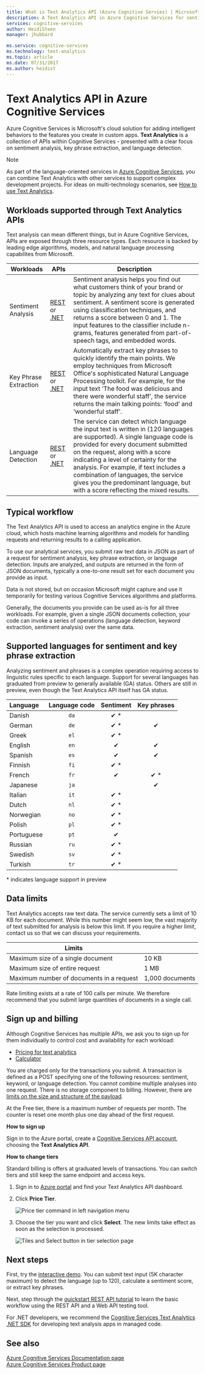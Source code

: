 ```yaml
---
title: What is Text Analytics API (Azure Cognitive Servies) | Microsoft Docs
description: A Text Analytics API in Azure Cognitive Services for sentiment analysis, key phrase extraction, and language detection.
services: cognitive-services
author: HeidiSteen
manager: jhubbard

ms.service: cognitive-services
ms.technology: text-analytics
ms.topic: article
ms.date: 07/31/2017
ms.author: heidist
---
```


# Text Analytics API in Azure Cognitive Services

Azure Cognitive Services is Microsoft's cloud solution for adding intelligent behaviors to the features you create in custom apps. **Text Analytics** is a collection of APIs within Cognitive Services - presented with a clear focus on sentiment analysis, key phrase extraction, and language detection. 

> [!Note]
> As part of the language-oriented services in [Azure Cognitive Services](https://azure.microsoft.com/services/cognitive-services/), you can combine Text Analytics with other services to support complex development projects. For ideas on multi-technology scenarios, see [How to use Text Analytics](text-analytics-overview-how.md).

## Workloads supported through Text Analytics APIs

Text analysis can mean different things, but in Azure Cognitive Services, APIs are exposed through three resource types. Each resource is backed by leading edge algorithms, models, and natural language processing capabilites from Microsoft.

| Workloads | APIs | Description |
|-----------|------|-------------|
|Sentiment Analysis | [REST](https://westus.dev.cognitive.microsoft.com/docs/services/TextAnalytics.V2.0/operations/56f30ceeeda5650db055a3c9) or [.NET](https://github.com/Microsoft/Cognitive-TextAnalytics-DotNet) | Sentiment analysis helps you find out what customers think of your brand or topic by analyzing any text for clues about sentiment. A sentiment score is generated using classification techniques, and returns a score between 0 and 1. The input features to the classifier include n-grams, features generated from part-of-speech tags, and embedded words. |
|Key Phrase Extraction | [REST](https://westus.dev.cognitive.microsoft.com/docs/services/TextAnalytics.V2.0/operations/56f30ceeeda5650db055a3c6) or [.NET](https://github.com/Microsoft/Cognitive-TextAnalytics-DotNet) | Automatically extract key phrases to quickly identify the main points. We employ techniques from Microsoft Office's sophisticated Natural Language Processing toolkit. For example, for the input text ‘The food was delicious and there were wonderful staff’, the service returns the main talking points: ‘food’ and ‘wonderful staff’.|
|Language Detection | [REST](https://westus.dev.cognitive.microsoft.com/docs/services/TextAnalytics.V2.0/operations/56f30ceeeda5650db055a3c7) or [.NET](https://github.com/Microsoft/Cognitive-TextAnalytics-DotNet) | The service can detect which language the input text is written in (120 languages are supported). A single language code is provided for every document submitted on the request, along with a score indicating a level of certainty for the analysis. For example, if text includes a combination of languages, the service gives you the predominant language, but with a score reflecting the mixed results. |

## Typical workflow

The Text Analytics API is used to access an analytics engine in the Azure cloud, which hosts machine learning algorithms and models for handling requests and returning results to a calling application.

To use our analytical services, you submit raw text data in JSON as part of a request for sentiment analysis, key phrase extraction, or language detection. Inputs are analyzed, and outputs are returned in the form of JSON documents, typically a one-to-one result set for each document you provide as input.

Data is not stored, but on occasion Microsoft might capture and use it temporarily for testing various Cognitive Services algorithms and platforms. 

Generally, the documents you provide can be used as-is for all three workloads. For example, given a single JSON documents collection, your code can invoke a series of operations (language detection, keyword extraction, sentiment analysis) over the same data.

## Supported languages for sentiment and key phrase extraction

Analyzing sentiment and phrases is a complex operation requiring access to linguistic rules specific to each language. Support for several languages has graduated from preview to generally available (GA) status. Others are still in preview, even though the Text Analytics API itself has GA status.

| Language    | Language code | Sentiment | Key phrases |
|:----------- |:----:|:----:|:----:|
| Danish      | `da` | ✔ \* |  |
| German       | `de` | ✔ \* | ✔ |
| Greek       | `el` | ✔ \* |  |
| English     | `en` | ✔ | ✔ | 
| Spanish     | `es` | ✔ | ✔ | 
| Finnish     | `fi` | ✔ \* |  | 
| French      | `fr` | ✔ | ✔ \* | 
| Japanese    | `ja` |  | ✔ |   |
| Italian     | `it` | ✔ \* |  | 
| Dutch       | `nl` | ✔ \* |  | 
| Norwegian   | `no` | ✔ \* |  | 
| Polish      | `pl` | ✔ \* |  | 
| Portuguese  | `pt` | ✔ |  | 
| Russian     | `ru` | ✔ \* |  | 
| Swedish     | `sv` | ✔ \* |  | 
| Turkish     | `tr` | ✔ \* |  | 

\* indicates language support in preview

<a name="data-limits"></a>

## Data limits

Text Analytics accepts raw text data. The service currently sets a limit of 10 KB for each document. While this number might seem low, the vast majority of text submitted for analysis is below this limit. If you require a higher limit, contact us so that we can discuss your requirements.

|Limits | |
|------------------------|---------------|
| Maximum size of a single document | 10 KB |
| Maximum size of entire request | 1 MB |
| Maximum number of documents in a request | 1,000 documents |

Rate limiting exists at a rate of 100 calls per minute. We therefore recommend that you submit large quantities of documents in a single call. 

## Sign up and billing

Although Cognitive Services has multiple APIs, we ask you to sign up for them individually to control cost and availability for each workload:

+ [Pricing for text analytics](https://azure.microsoft.com/pricing/details/cognitive-services/text-analytics/)
+ [Calculator](https://azure.microsoft.com/pricing/calculator/?service=cognitive-services)

You are charged only for the transactions you submit. A transaction is defined as a POST specifying one of the following resources:  sentiment, keyword, or language detection. You cannot combine multiple analyses into one request. There is no storage component to billing. However, there are [limits on the size and structure of the payload](#data-limits).

At the Free tier, there is a maximum number of requests per month. The counter is reset one month plus one day ahead of the first request.

**How to sign up**

Sign in to the Azure portal, create a [Cognitive Services API account](https://docs.microsoft.com/azure/cognitive-services/cognitive-services-apis-create-account), choosing the **Text Analytics API**.

**How to change tiers**

Standard billing is offers at graduated levels of transactions. You can switch tiers and still keep the same endpoint and access keys.

1. Sign in to [Azure portal](https://portal.azure.com) and find your Text Analytics API dashboard.

2. Click **Price Tier**.

   ![Price tier command in left navigation menu](../media/text-analytics/portal-pricing-tier.png)

3. Choose the tier you want and click **Select**.  The new limits take effect as soon as the selection is processed. 

   ![Tiles and Select button in tier selection page](../media/text-analytics/portal-choose-tier.png)

## Next steps

First, try the [interactive demo](https://azure.microsoft.com/services/cognitive-services/text-analytics/). You can submit text input (5K character maximum) to detect the language (up to 120), calculate a sentiment score, or extract key phrases.

Next, step through the [quickstart REST API tutorial](text-analytics-quickstart-rest-api.md) to learn the basic workflow using the REST API and a Web API testing tool.

For .NET developers, we recommend the [Cognitive Services Text Analytics .NET SDK](https://github.com/Microsoft/Cognitive-TextAnalytics-DotNet) for developing text analysis apps in managed code.

## See also

 [Azure Cognitive Services Documentation page](https://docs.microsoft.com/azure/cognitive-services/)   
 [Azure Cognitive Services Product page](https://azure.microsoft.com/services/cognitive-services/)


